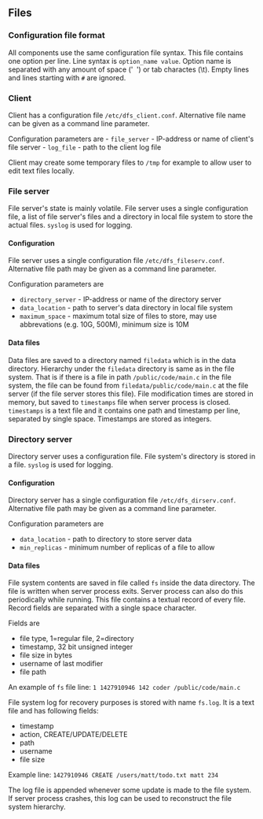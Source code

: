 Files
-----

### Configuration file format
All components use the same configuration file syntax. This file contains one option per line. Line syntax is `option_name value`. Option name is separated with any amount of space ('` `') or tab charactes (\t). Empty lines and lines starting with `#` are ignored.

### Client
Client has a configuration file `/etc/dfs_client.conf`. Alternative file name can be given as a command line parameter.

Configuration parameters are
	- `file_server` - IP-address or name of client's file server
	- `log_file` - path to the client log file

Client may create some temporary files to `/tmp` for example to allow user to edit text files locally.

### File server
File server's state is mainly volatile. File server uses a single configuration file, a list of file server's files and a directory in local file system to store the actual files. `syslog` is used for logging.

#### Configuration
File server uses a single configuration file `/etc/dfs_fileserv.conf`. Alternative file path may be given as a command line parameter.

Configuration parameters are
- `directory_server` - IP-address or name of the directory server
- `data_location` - path to server's data directory in local file system
- `maximum_space` - maximum total size of files to store, may use abbrevations (e.g. 10G, 500M), minimum size is 10M

#### Data files
Data files are saved to a directory named `filedata` which is in the data directory. Hierarchy under the `filedata` directory is same as in the file system. That is if there is a file in path `/public/code/main.c` in the file system, the file can be found from `filedata/public/code/main.c` at the file server (if the file server stores this file). File modification times are stored in memory, but saved to `timestamps` file when server process is closed. `timestamps` is a text file and it contains one path and timestamp per line, separated by single space. Timestamps are stored as integers.

### Directory server
Directory server uses a configuration file. File system's directory is stored in a file. `syslog` is used for logging.

#### Configuration
Directory server has a single configuration file `/etc/dfs_dirserv.conf`. Alternative file path may be given as a command line parameter.

Configuration parameters are
- `data_location` - path to directory to store server data
- `min_replicas` - minimum number of replicas of a file to allow

#### Data files
File system contents are saved in file called `fs` inside the data directory.  The file is written when server process exits. Server process can also do this periodically while running. This file contains a textual record of every file. Record fields are separated with a single space character.

Fields are
- file type, 1=regular file, 2=directory
- timestamp, 32 bit unsigned integer
- file size in bytes
- username of last modifier
- file path

An example of `fs` file line: `1 1427910946 142 coder /public/code/main.c`

File system log for recovery purposes is stored with name `fs.log`. It is a text file and has following fields:
- timestamp
- action, CREATE/UPDATE/DELETE
- path
- username
- file size

Example line: `1427910946 CREATE /users/matt/todo.txt matt 234`

The log file is appended whenever some update is made to the file system. If server process crashes, this log can be used to reconstruct the file system hierarchy.
